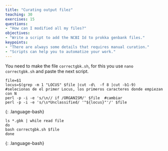 ```yaml
---
title: "Curating output filez"
teaching: 30
exercises: 15
questions:
- "How can I modified all my files?"
objectives:
- "Write a script to add the NCBI Id to prokka genbank files."
keypoints:
- "There are always some details that requires manual curation."
- "Scripts can help you to automatize your work."
---
```


You need to make the file `correctgbk.sh`, for this you use `nano correctgbk.sh` and paste the next script. 
~~~
file=$1
locus=$(grep -m 1 "LOCUS" $file |cut -d\  -f 8 |cut -b1-9)  #selecionas de el primer Locus, los primeros caracteres donde empiezan con N
perl -p -i -e 's/\n// if /ORGANISM/' $file  #cambiar 
perl -p -i -e 's/\s*Unclassified/ '"${locus}"'/' $file
~~~
{: .language-bash}
~~~
ls *.gbk | while read file
do 
bash correctgbk.sh $file
done
~~~
{: .language-bash}
